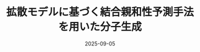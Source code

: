 ---
title: '拡散モデルに基づく結合親和性予測手法を用いた分子生成'
authors:
- 吉澤竜哉
- 佐藤朋広
- 大田雅照
- 本間光貴
- 寺山慧
date: '2025-09-05'
publishDate:
# publication_types:
# - paper-conference
publication: '第53回構造活性相関シンポジウム. 2025/9/5'
---
